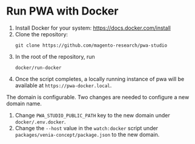 # Run PWA with Docker

1. Install Docker for your system: https://docs.docker.com/install
2. Clone the repository:
    ```
    git clone https://github.com/magento-research/pwa-studio
    ```
3. In the root of the repository, run 
    ```
    docker/run-docker
    ```
4. Once the script completes, a locally running instance of pwa will be available at `https://pwa-docker.local`.

The domain is configurable. Two changes are needed to configure a new domain name.

1. Change `PWA_STUDIO_PUBLIC_PATH` key to the new domain under `docker/.env.docker`.
2. Change the `--host` value in the `watch:docker` script under `packages/venia-concept/package.json` to the new domain.